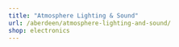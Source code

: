 ```yaml
---
title: "Atmosphere Lighting & Sound"
url: /aberdeen/atmosphere-lighting-and-sound/
shop: electronics
---
```

